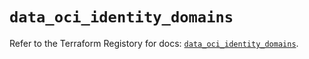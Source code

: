 # `data_oci_identity_domains`

Refer to the Terraform Registory for docs: [`data_oci_identity_domains`](https://registry.terraform.io/providers/oracle/oci/6.18.0/docs/data-sources/identity_domains).
